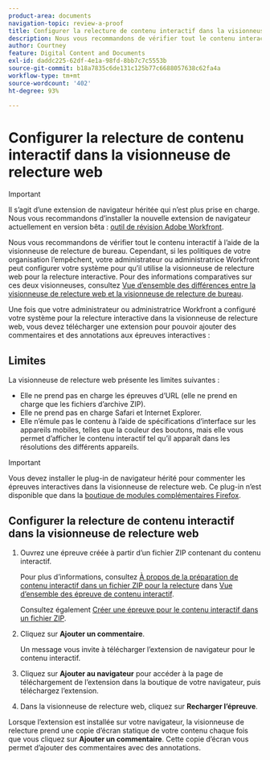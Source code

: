 ```yaml
---
product-area: documents
navigation-topic: review-a-proof
title: Configurer la relecture de contenu interactif dans la visionneuse de relecture web
description: Nous vous recommandons de vérifier tout le contenu interactif à l’aide de la visionneuse de relecture de bureau. Cependant, si les politiques de votre organisation l’empêchent, votre administrateur ou administratrice Workfront peut configurer votre système pour qu’il utilise la visionneuse de relecture web pour la relecture interactive. Pour des informations comparatives sur ces deux visionneuses, consultez Vue d’ensemble des différences entre la visionneuse de relecture web et la visionneuse de relecture de bureau.
author: Courtney
feature: Digital Content and Documents
exl-id: daddc225-62df-4e1a-98fd-8bb7c7c5553b
source-git-commit: b18a7835c6de131c125b77c6688057638c62fa4a
workflow-type: tm+mt
source-wordcount: '402'
ht-degree: 93%

---
```


# Configurer la relecture de contenu interactif dans la visionneuse de relecture web

>[!IMPORTANT]
>
>Il s’agit d’une extension de navigateur héritée qui n’est plus prise en charge. Nous vous recommandons d’installer la nouvelle extension de navigateur actuellement en version bêta : [outil de révision Adobe Workfront](/help/quicksilver/review-and-approve-work/proofing/reviewing-proofs-within-workfront/review-a-proof/review-proof-in-web-viewer-extension.md).


Nous vous recommandons de vérifier tout le contenu interactif à l’aide de la visionneuse de relecture de bureau. Cependant, si les politiques de votre organisation l’empêchent, votre administrateur ou administratrice Workfront peut configurer votre système pour qu’il utilise la visionneuse de relecture web pour la relecture interactive. Pour des informations comparatives sur ces deux visionneuses, consultez [Vue d’ensemble des différences entre la visionneuse de relecture web et la visionneuse de relecture de bureau](../../../../review-and-approve-work/proofing/proofing-overview/understand-differences-between-web-viewer.md).

Une fois que votre administrateur ou administratrice Workfront a configuré votre système pour la relecture interactive dans la visionneuse de relecture web, vous devez télécharger une extension pour pouvoir ajouter des commentaires et des annotations aux épreuves interactives :

## Limites

La visionneuse de relecture web présente les limites suivantes :

* Elle ne prend pas en charge les épreuves d’URL (elle ne prend en charge que les fichiers d’archive ZIP).
* Elle ne prend pas en charge Safari et Internet Explorer.
* Elle n’émule pas le contenu à l’aide de spécifications d’interface sur les appareils mobiles, telles que la couleur des boutons, mais elle vous permet d’afficher le contenu interactif tel qu’il apparaît dans les résolutions des différents appareils.

>[!IMPORTANT]
>
>Vous devez installer le plug-in de navigateur hérité pour commenter les épreuves interactives dans la visionneuse de relecture web. Ce plug-in n’est disponible que dans la [boutique de modules complémentaires Firefox](https://addons.mozilla.org/fr/firefox/addon/proofhq-rich-media-review/).

## Configurer la relecture de contenu interactif dans la visionneuse de relecture web

1. Ouvrez une épreuve créée à partir d’un fichier ZIP contenant du contenu interactif.

   Pour plus d’informations, consultez [À propos de la préparation de contenu interactif dans un fichier ZIP pour la relecture](../../../../review-and-approve-work/proofing/proofing-overview/interactive-content-proofs.md#howtoprepareaninteractiveziparchive) dans [Vue d’ensemble des épreuve de contenu interactif](../../../../review-and-approve-work/proofing/proofing-overview/interactive-content-proofs.md).

   Consultez également [Créer une épreuve pour le contenu interactif dans un fichier ZIP](../../../../review-and-approve-work/proofing/creating-proofs-within-workfront/generate-proof-interactive-content.md).

1. Cliquez sur **Ajouter un commentaire**.

   Un message vous invite à télécharger l’extension de navigateur pour le contenu interactif.

1. Cliquez sur **Ajouter au navigateur** pour accéder à la page de téléchargement de l’extension dans la boutique de votre navigateur, puis téléchargez l’extension.
1. Dans la visionneuse de relecture web, cliquez sur **Recharger l’épreuve**.

Lorsque l’extension est installée sur votre navigateur, la visionneuse de relecture prend une copie d’écran statique de votre contenu chaque fois que vous cliquez sur **Ajouter un commentaire**. Cette copie d’écran vous permet d’ajouter des commentaires avec des annotations.
